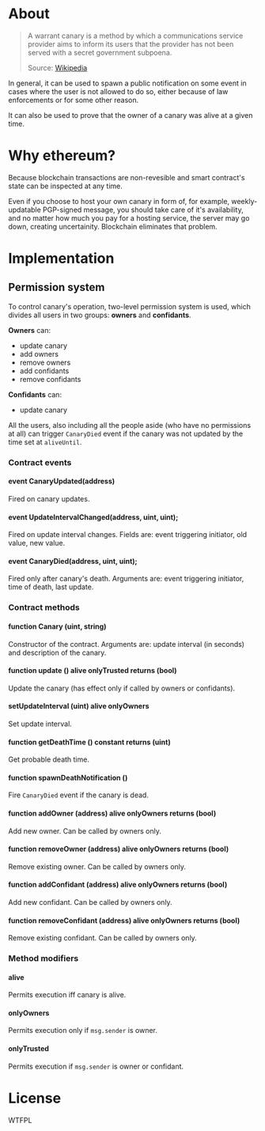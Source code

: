 # About

> A warrant canary is a method by which a communications service provider aims to inform its users that the provider has not been served with a secret government subpoena.
> 
> Source: [Wikipedia](https://en.wikipedia.org/wiki/Warrant_canary)

In general, it can be used to spawn a public notification on some event in cases where the user is not allowed to do so, either because of law enforcements or for some other reason.

It can also be used to prove that the owner of a canary was alive at a given time.

# Why ethereum?

Because blockchain transactions are non-revesible and smart contract's state can be inspected at any time.

Even if you choose to host your own canary in form of, for example, weekly-updatable PGP-signed message, you should take care of it's availability, and no matter how much you pay for a hosting service, the server may go down, creating uncertainity. Blockchain eliminates that problem.

# Implementation

## Permission system

To control canary's operation, two-level permission system is used, which divides all users in two groups: **owners** and **confidants**.

**Owners** can:

- update canary
- add owners
- remove owners
- add confidants
- remove confidants

**Confidants** can:

- update canary

All the users, also including all the people aside (who have no permissions at all) can trigger `CanaryDied` event if the canary was not updated by the time set at `aliveUntil`.

### Contract events

####  event CanaryUpdated(address)

Fired on canary updates.

####  event UpdateIntervalChanged(address, uint, uint);

Fired on update interval changes. Fields are: event triggering initiator, old value, new value.

####  event CanaryDied(address, uint, uint);

Fired only after canary's death. Arguments are: event triggering initiator, time of death, last update.

### Contract methods

#### function Canary (uint, string)

Constructor of the contract. Arguments are: update interval (in seconds) and description of the canary.

#### function update () alive onlyTrusted returns (bool)

Update the canary (has effect only if called by owners or confidants).

#### setUpdateInterval (uint) alive onlyOwners

Set update interval.

#### function getDeathTime () constant returns (uint)

Get probable death time.

#### function spawnDeathNotification ()

Fire `CanaryDied` event if the canary is dead.

#### function addOwner (address) alive onlyOwners returns (bool)

Add new owner. Can be called by owners only.

#### function removeOwner (address) alive onlyOwners returns (bool) 

Remove existing owner. Can be called by owners only.

#### function addConfidant (address) alive onlyOwners returns (bool)

Add new confidant. Can be called by owners only.

#### function removeConfidant (address) alive onlyOwners returns (bool)

Remove existing confidant. Can be called by owners only.

### Method modifiers

#### alive

Permits execution iff canary is alive.

#### onlyOwners

Permits execution only if `msg.sender` is owner.

#### onlyTrusted

Permits execution if `msg.sender` is owner or confidant.

# License

WTFPL
